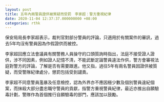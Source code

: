 ```yaml
---
layout: post
title: 五年內兩警員證供被質疑而受罰　李家超：警方重視紀律
date: 2020-11-04 12:37:37.000000000 +08:00
categories: rthk
---
```


保安局局長李家超表示，裁判官對部分警員的評論，只適用於有關案件的審訊，過去5年均沒有警員因為作假證供而被控。

李家超回應立法會議員有關警務人員操守的口頭質詢時指出，法庭不接受證人證供，涉不同因素，例如證人記憶不清，不能武斷定論警員違法作供，警方會審視法庭對警方的評論，了解是否有需要跟進。他又指，過往5年有兩名警員因證供被質疑，而受警隊紀律處分，懲罰包括受到譴責。

李家超不同意警員濫暴及任意檢控，認為外界亦不應因極少數及個別警員違紀個案，而抹殺大部分盡忠職守警員的貢獻，指警方重視警員紀律，最近亦推出自願驗毒計劃，警隊作為首個推行自願驗毒的部門，應該加以鼓勵。
